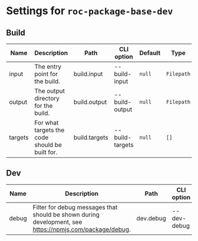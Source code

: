 # Settings for `roc-package-base-dev`

## Build

| Name    | Description                                                                                             | Path          | CLI option      | Default   | Type       | Required |
| ------- | ------------------------------------------------------------------------------------------------------- | ------------- | --------------- | --------- | ---------- | -------- |
| input   | The entry point for the build.                                                                          | build.input   | --build-input   | `null`    | `Filepath` | No       |
| output  | The output directory for the build.                                                                     | build.output  | --build-output  | `null`    | `Filepath` | No       |
| targets | For what targets the code should be built for.                                                          | build.targets | --build-targets | `null`    | `[]`       | No       |

## Dev

| Name    | Description                                                                                             | Path          | CLI option      | Default   | Type       | Required |
| ------- | ------------------------------------------------------------------------------------------------------- | ------------- | --------------- | --------- | ---------- | -------- |
| debug   | Filter for debug messages that should be shown during development, see https://npmjs.com/package/debug. | dev.debug     | --dev-debug     | `"roc:*"` | `String`   | No       |
